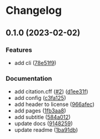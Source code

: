 # Changelog

## 0.1.0 (2023-02-02)


### Features

* add cli ([78e51f9](https://github.com/afuetterer/services-test/commit/78e51f9ffa3d6ea766356730eaac2f8d7f800191))


### Documentation

* add citation.cff ([#2](https://github.com/afuetterer/services-test/issues/2)) ([d1ee31f](https://github.com/afuetterer/services-test/commit/d1ee31f893b94cfec17521e3ccfa16e9fb50d174))
* add config ([c3fa125](https://github.com/afuetterer/services-test/commit/c3fa125575aad63d22bb620fdcbe45e5b7fcf2f5))
* add header to license ([966afec](https://github.com/afuetterer/services-test/commit/966afecf6d1a60ce469ef47293b610e2d7ea9666))
* add pages ([1fb3aa8](https://github.com/afuetterer/services-test/commit/1fb3aa8d24547658a1158266a120ec6eda44231f))
* add subtitle ([584a012](https://github.com/afuetterer/services-test/commit/584a012c02d8e11d9edd501ef1f31d483153cc12))
* update docs ([9148259](https://github.com/afuetterer/services-test/commit/91482599c5c3b07085aae0a677ef991c39ceafbb))
* update readme ([1ba91db](https://github.com/afuetterer/services-test/commit/1ba91db73caa733afa81ffa9c7018f14b1c8e3a2))
